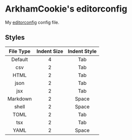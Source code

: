 # ArkhamCookie's editorconfig

My [editorconfig](https://editorconfig.org) config file.

## Styles

| File Type | Indent Size | Indent Style |
| :---: | :---: | :---: |
| Default | 4 | Tab |
| csv | 2 | Tab |
| HTML | 2 | Tab |
| json | 2 | Tab |
| jsx | 2 | Tab |
| Markdown | 2 | Space |
| shell | 2 | Space |
| TOML | 2 | Tab |
| tsx | 2 | Tab |
| YAML | 2 | Space |
